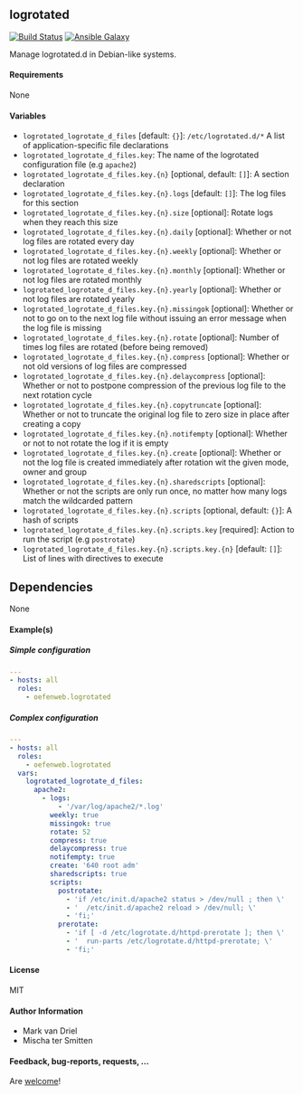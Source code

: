 ## logrotated

[![Build Status](https://travis-ci.org/Oefenweb/ansible-logrotated.svg?branch=master)](https://travis-ci.org/Oefenweb/ansible-logrotated) [![Ansible Galaxy](http://img.shields.io/badge/ansible--galaxy-logrotated-blue.svg)](https://galaxy.ansible.com/Oefenweb/logrotated)

Manage logrotated.d in Debian-like systems.

#### Requirements

None

#### Variables

* `logrotated_logrotate_d_files` [default: `{}`]: `/etc/logrotated.d/*` A list of application-specific file declarations
* `logrotated_logrotate_d_files.key`: The name of the logrotated configuration file (e.g `apache2`)
* `logrotated_logrotate_d_files.key.{n}` [optional, default: `[]`]: A section declaration
* `logrotated_logrotate_d_files.key.{n}.logs` [default: `[]`]: The log files for this section
* `logrotated_logrotate_d_files.key.{n}.size` [optional]: Rotate logs when they reach this size
* `logrotated_logrotate_d_files.key.{n}.daily` [optional]: Whether or not log files are rotated every day
* `logrotated_logrotate_d_files.key.{n}.weekly` [optional]: Whether or not log files are rotated weekly
* `logrotated_logrotate_d_files.key.{n}.monthly` [optional]: Whether or not log files are rotated monthly
* `logrotated_logrotate_d_files.key.{n}.yearly` [optional]: Whether or not log files are rotated yearly
* `logrotated_logrotate_d_files.key.{n}.missingok` [optional]: Whether or not to go on to the next log file without issuing an error message when the  log  file is missing
* `logrotated_logrotate_d_files.key.{n}.rotate` [optional]: Number of times log files are rotated (before being removed)
* `logrotated_logrotate_d_files.key.{n}.compress` [optional]: Whether or not old versions of log files are compressed
* `logrotated_logrotate_d_files.key.{n}.delaycompress` [optional]: Whether or not to postpone compression of the previous log file to the next rotation cycle
* `logrotated_logrotate_d_files.key.{n}.copytruncate` [optional]: Whether or not to truncate the original log file to zero size in place after creating a copy
* `logrotated_logrotate_d_files.key.{n}.notifempty` [optional]: Whether or not to not rotate the log if it is empty
* `logrotated_logrotate_d_files.key.{n}.create` [optional]: Whether or not the log file is created immediately after rotation wit the given mode, owner and group
* `logrotated_logrotate_d_files.key.{n}.sharedscripts` [optional]: Whether or not the scripts are only run once, no matter how many logs match the wildcarded  pattern
* `logrotated_logrotate_d_files.key.{n}.scripts` [optional, default: `{}`]: A hash of scripts
* `logrotated_logrotate_d_files.key.{n}.scripts.key` [required]: Action to run the script (e.g `postrotate`)
* `logrotated_logrotate_d_files.key.{n}.scripts.key.{n}` [default: `[]`]: List of lines with directives to execute

## Dependencies

None

#### Example(s)

##### Simple configuration

```yaml
---
- hosts: all
  roles:
    - oefenweb.logrotated
```

##### Complex configuration

```yaml
---
- hosts: all
  roles:
    - oefenweb.logrotated
  vars:
    logrotated_logrotate_d_files:
      apache2:
        - logs:
            - '/var/log/apache2/*.log'
          weekly: true
          missingok: true
          rotate: 52
          compress: true
          delaycompress: true
          notifempty: true
          create: '640 root adm'
          sharedscripts: true
          scripts:
            postrotate:
              - 'if /etc/init.d/apache2 status > /dev/null ; then \'
              - '  /etc/init.d/apache2 reload > /dev/null; \'
              - 'fi;'
            prerotate:
              - 'if [ -d /etc/logrotate.d/httpd-prerotate ]; then \'
              - '  run-parts /etc/logrotate.d/httpd-prerotate; \'
              - 'fi;'
```

#### License

MIT

#### Author Information

* Mark van Driel
* Mischa ter Smitten

#### Feedback, bug-reports, requests, ...

Are [welcome](https://github.com/Oefenweb/ansible-logrotated/issues)!
